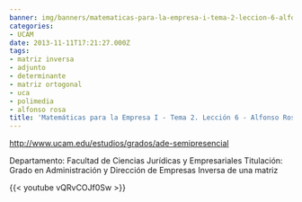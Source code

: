 ```yaml
---
banner: img/banners/matematicas-para-la-empresa-i-tema-2-leccion-6-alfonso-rosa.jpg
categories:
- UCAM
date: 2013-11-11T17:21:27.000Z
tags:
- matriz inversa
- adjunto
- determinante
- matriz ortogonal
- uca
- polimedia
- alfonso rosa
title: 'Matemáticas para la Empresa I - Tema 2. Lección 6 - Alfonso Rosa'
---
```


http://www.ucam.edu/estudios/grados/ade-semipresencial

Departamento: Facultad de Ciencias Jurídicas y Empresariales
Titulación: Grado en Administración y Dirección de Empresas
Inversa de una matriz

{{< youtube vQRvCOJf0Sw >}}
